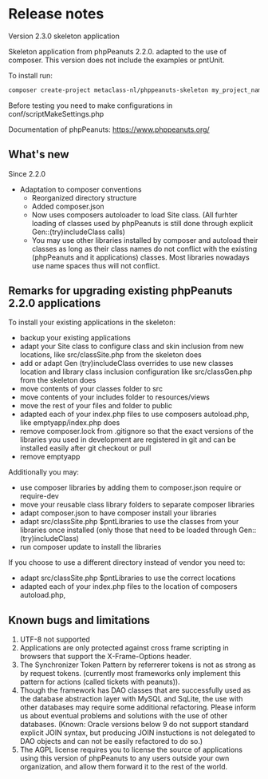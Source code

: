 Release notes
=============
Version 2.3.0 skeleton application

Skeleton application from phpPeanuts 2.2.0. adapted to the use of composer.
This version does not include the examples or pntUnit.

To install run:
``` bash
composer create-project metaclass-nl/phppeanuts-skeleton my_project_name dev-master
```
Before testing you need to make configurations in conf/scriptMakeSettings.php

Documentation of phpPeanuts: https://www.phppeanuts.org/

What's new
----------
<P>Since 2.2.0</P>
<UL>
	<li>Adaptation to composer conventions
	<ul>
		<li>Reorganized directory structure
		<li>Added composer.json
		<li>Now uses composers autoloader to load Site class. (All furhter loading of classes used by phpPeanuts
		  is still done through explicit Gen::(try)includeClass calls)
		<li>You may use other libraries installed by composer and autoload their classes
		 as long as their class names do not conflict with the existing
		 (phpPeanuts and it applications) classes. Most libraries nowadays use
		 name spaces thus will not conflict.
	</ul>
</UL>

Remarks for upgrading existing phpPeanuts 2.2.0 applications
------------------------------------------------------------
To install your existing applications in the skeleton:
- backup your existing applications
- adapt your Site class to configure class and skin inclusion from new locations,
  like src/classSite.php from the skeleton does
- add or adapt Gen (try)includeClass overrides to use new classes location and library class inclusion configuration
  like src/classGen.php from the skeleton does
- move contents of your classes folder to src
- move contents of your includes folder to resources/views
- move the rest of your files and folder to public
- adapted each of your index.php files to use composers autoload.php,
  like emptyapp/index.php does
- remove composer.lock from .gitignore so that the exact versions of
  the libraries you used in development are registered in git and can
  be installed easily after git checkout or pull
- remove emptyapp

Additionally you may:
- use composer libraries by adding them to composer.json require or require-dev
- move your reusable class library folders to separate composer libraries
- adapt composer.json to have composer install your libraries
- adapt src/classSite.php $pntLibraries to use the classes from your libraries once installed
  (only those that need to be loaded through Gen::(try)includeClass)
- run composer update to install the libraries  

If you choose to use a different directory instead of vendor you need to:
- adapt src/classSite.php $pntLibraries to use the correct locations
- adapted each of your index.php files to the location of composers autoload.php,

</p>

Known bugs and limitations
----------------------
<OL>
	<li>UTF-8 not supported
	<li>Applications are only protected against cross frame scripting in browsers that support the X-Frame-Options header. 
	<li>The Synchronizer Token Pattern by referrerer tokens is not as strong as by request tokens. (currently
	most frameworks only implement this pattern for actions (called tickets with peanuts)). 
	<li>Though the framework has DAO classes that are successfully used as the database abstraction layer with MySQL
	and SqLite, the use with other databases may require some additional refactoring. Please inform us about eventual
	problems and solutions with the use of other databases. (Known: Oracle versions below 9 do not support standard
	explicit JOIN syntax, but producing JOIN instuctions is not delegated to DAO objects and can not be easily refactored
	to do so.)
	<li>The AGPL license requires you to license the source of applications using this version
	of phpPeanuts to any users outside your own organization, and allow them forward
	it to the rest of the world. 
</OL>

